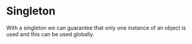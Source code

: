# Singleton

With a singleton we can guarantee that only one instance of an object is used and this can be used globally.
